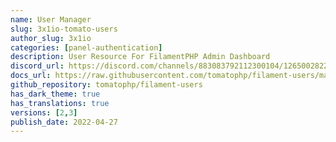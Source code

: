 ```yaml
---
name: User Manager
slug: 3x1io-tomato-users
author_slug: 3x1io
categories: [panel-authentication]
description: User Resource For FilamentPHP Admin Dashboard
discord_url: https://discord.com/channels/883083792112300104/1265002822605344871
docs_url: https://raw.githubusercontent.com/tomatophp/filament-users/master/README.md
github_repository: tomatophp/filament-users
has_dark_theme: true
has_translations: true
versions: [2,3]
publish_date: 2022-04-27
---
```

